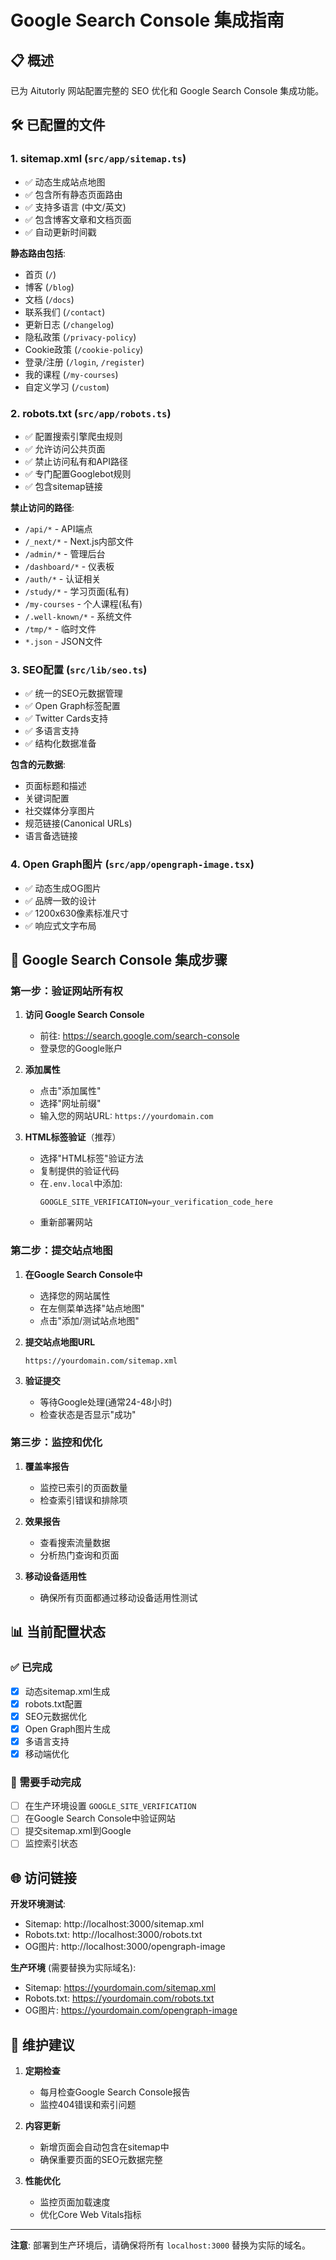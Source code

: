 # Google Search Console 集成指南

## 📋 概述

已为 Aitutorly 网站配置完整的 SEO 优化和 Google Search Console 集成功能。

## 🛠️ 已配置的文件

### 1. **sitemap.xml** (`src/app/sitemap.ts`)
- ✅ 动态生成站点地图
- ✅ 包含所有静态页面路由
- ✅ 支持多语言 (中文/英文)
- ✅ 包含博客文章和文档页面
- ✅ 自动更新时间戳

**静态路由包括**:
- 首页 (`/`)
- 博客 (`/blog`)
- 文档 (`/docs`)
- 联系我们 (`/contact`)
- 更新日志 (`/changelog`)
- 隐私政策 (`/privacy-policy`)
- Cookie政策 (`/cookie-policy`)
- 登录/注册 (`/login`, `/register`)
- 我的课程 (`/my-courses`)
- 自定义学习 (`/custom`)

### 2. **robots.txt** (`src/app/robots.ts`)
- ✅ 配置搜索引擎爬虫规则
- ✅ 允许访问公共页面
- ✅ 禁止访问私有和API路径
- ✅ 专门配置Googlebot规则
- ✅ 包含sitemap链接

**禁止访问的路径**:
- `/api/*` - API端点
- `/_next/*` - Next.js内部文件
- `/admin/*` - 管理后台
- `/dashboard/*` - 仪表板
- `/auth/*` - 认证相关
- `/study/*` - 学习页面(私有)
- `/my-courses` - 个人课程(私有)
- `/.well-known/*` - 系统文件
- `/tmp/*` - 临时文件
- `*.json` - JSON文件

### 3. **SEO配置** (`src/lib/seo.ts`)
- ✅ 统一的SEO元数据管理
- ✅ Open Graph标签配置
- ✅ Twitter Cards支持
- ✅ 多语言支持
- ✅ 结构化数据准备

**包含的元数据**:
- 页面标题和描述
- 关键词配置
- 社交媒体分享图片
- 规范链接(Canonical URLs)
- 语言备选链接

### 4. **Open Graph图片** (`src/app/opengraph-image.tsx`)
- ✅ 动态生成OG图片
- ✅ 品牌一致的设计
- ✅ 1200x630像素标准尺寸
- ✅ 响应式文字布局

## 🚀 Google Search Console 集成步骤

### 第一步：验证网站所有权

1. **访问 Google Search Console**
   - 前往: https://search.google.com/search-console
   - 登录您的Google账户

2. **添加属性**
   - 点击"添加属性"
   - 选择"网址前缀"
   - 输入您的网站URL: `https://yourdomain.com`

3. **HTML标签验证**（推荐）
   - 选择"HTML标签"验证方法
   - 复制提供的验证代码
   - 在`.env.local`中添加:
     ```
     GOOGLE_SITE_VERIFICATION=your_verification_code_here
     ```
   - 重新部署网站

### 第二步：提交站点地图

1. **在Google Search Console中**
   - 选择您的网站属性
   - 在左侧菜单选择"站点地图"
   - 点击"添加/测试站点地图"

2. **提交站点地图URL**
   ```
   https://yourdomain.com/sitemap.xml
   ```

3. **验证提交**
   - 等待Google处理(通常24-48小时)
   - 检查状态是否显示"成功"

### 第三步：监控和优化

1. **覆盖率报告**
   - 监控已索引的页面数量
   - 检查索引错误和排除项

2. **效果报告**
   - 查看搜索流量数据
   - 分析热门查询和页面

3. **移动设备适用性**
   - 确保所有页面都通过移动设备适用性测试

## 📊 当前配置状态

### ✅ 已完成
- [x] 动态sitemap.xml生成
- [x] robots.txt配置
- [x] SEO元数据优化
- [x] Open Graph图片生成
- [x] 多语言支持
- [x] 移动端优化

### 🔄 需要手动完成
- [ ] 在生产环境设置 `GOOGLE_SITE_VERIFICATION`
- [ ] 在Google Search Console中验证网站
- [ ] 提交sitemap.xml到Google
- [ ] 监控索引状态

## 🌐 访问链接

**开发环境测试**:
- Sitemap: http://localhost:3000/sitemap.xml
- Robots.txt: http://localhost:3000/robots.txt
- OG图片: http://localhost:3000/opengraph-image

**生产环境** (需要替换为实际域名):
- Sitemap: https://yourdomain.com/sitemap.xml
- Robots.txt: https://yourdomain.com/robots.txt
- OG图片: https://yourdomain.com/opengraph-image

## 🔧 维护建议

1. **定期检查**
   - 每月检查Google Search Console报告
   - 监控404错误和索引问题

2. **内容更新**
   - 新增页面会自动包含在sitemap中
   - 确保重要页面的SEO元数据完整

3. **性能优化**
   - 监控页面加载速度
   - 优化Core Web Vitals指标

---

**注意**: 部署到生产环境后，请确保将所有 `localhost:3000` 替换为实际的域名。

